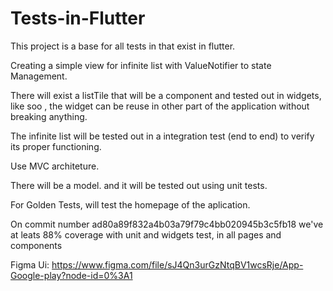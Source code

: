 # Tests-in-Flutter

This project is a base for all tests in that exist in flutter.

Creating a simple view for infinite list with ValueNotifier to state Management.

There will exist a listTile that will be a component and tested out in widgets, like soo , the widget can be reuse in other part of the application without breaking anything.

The infinite list will be tested out in a integration test (end to end) to verify its proper functioning.

Use MVC architeture.

There will be a model. and it will be tested out using unit tests.

For Golden Tests, will test the homepage of the aplication.

On commit number ad80a89f832a4b03a79f79c4bb020945b3c5fb18 we've at leats 88% coverage with unit and widgets test,  in all pages and components

Figma Ui: https://www.figma.com/file/sJ4Qn3urGzNtqBV1wcsRje/App-Google-play?node-id=0%3A1


